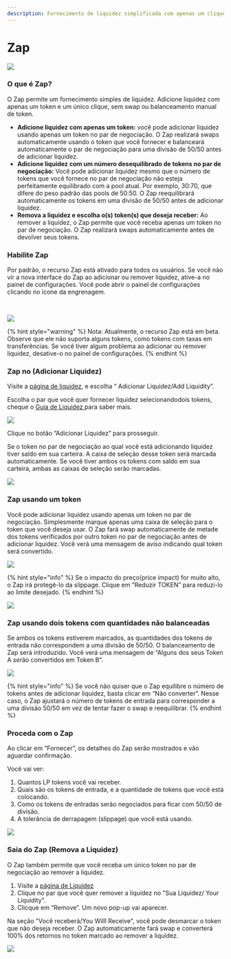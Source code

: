 ```yaml
---
description: Fornecimento de liquidez simplificada com apenas um clique
---
```


# Zap

![](https://1397868517-files.gitbook.io/\~/files/v0/b/gitbook-x-prod.appspot.com/o/spaces%2F-MHREX7DHcljbY5IkjgJ-1972196547%2Fuploads%2FpNwWrQLF3y9KJ1LYb2Bq%2Fzap-0.png?alt=media\&token=669fba83-1e6a-4908-9a53-22d7ba3f59a3)

### ​O que é Zap?

O Zap permite um fornecimento simples de liquidez. Adicione liquidez com apenas um token e um único clique, sem swap ou balanceamento manual de token.

* **Adicione liquidez com apenas um token:** você pode adicionar liquidez usando apenas um token no par de negociação. O Zap realizará swaps automaticamente usando o token que você fornecer e balanceará automaticamente o par de negociação para uma divisão de 50/50 antes de adicionar liquidez.
* **Adicione liquidez com um número desequilibrado de tokens no par de negociação:** Você pode adicionar liquidez mesmo que o número de tokens que você fornece no par de negociação não esteja perfeitamente equilibrado com a pool atual. Por exemplo, 30:70, que difere do peso padrão das pools de 50:50. O Zap reequilibrará automaticamente os tokens em uma divisão de 50/50 antes de adicionar liquidez.
* **Remova a liquidez e escolha o(s) token(s) que deseja receber:** Ao remover a liquidez, o Zap permite que você receba apenas um token no par de negociação. O Zap realizará swaps automaticamente antes de devolver seus tokens.

### Habilite Zap <a href="#h.8q1zrb4afp7i" id="h.8q1zrb4afp7i"></a>

Por padrão, o recurso Zap está ativado para todos os usuários. Se você não vir a nova interface do Zap ao adicionar ou remover liquidez, ative-a no painel de configurações. Você pode abrir o painel de configurações clicando no ícone da engrenagem.

​

![](https://1397868517-files.gitbook.io/\~/files/v0/b/gitbook-x-prod.appspot.com/o/spaces%2F-MHREX7DHcljbY5IkjgJ-1972196547%2Fuploads%2FAeEhY4AjRoNtihOD9KFq%2Fzap-8.png?alt=media\&token=44fd9cf8-fcee-401c-8b27-ddcc70b1f245)

{% hint style="warning" %}
Nota: Atualmente, o recurso Zap está em beta. Observe que ele não suporta alguns tokens, como tokens com taxas em transferências. Se você tiver algum problema ao adicionar ou remover liquidez, desative-o no painel de configurações.
{% endhint %}

### Zap no (Adicionar Liquidez) <a href="#h.xp3to7fwu7s6" id="h.xp3to7fwu7s6"></a>

Visite a [página de liquidez](https://pancakeswap.finance/liquidity), e escolha “ Adicionar Liquidez/Add Liquidity”.

Escolha o par que você quer fornecer liquidez selecionandodois tokens, cheque o [Guia de Liquidez ](https://docs.pancakeswap.finance/v/portuguese-brazilian/products/pancakeswap-exchange/liquidity-guide)para saber mais.

![](https://1397868517-files.gitbook.io/\~/files/v0/b/gitbook-x-prod.appspot.com/o/spaces%2F-MHREX7DHcljbY5IkjgJ-1972196547%2Fuploads%2FCuVBttFAW8LCKPckgvL0%2Fzap-1.png?alt=media\&token=59fb8731-20fe-49a3-9bc5-246e030b5d9e)

Clique no botão “Adicionar Liquidez” para prosseguir.&#x20;

Se o token no par de negociação ao qual você está adicionando liquidez tiver saldo em sua carteira. A caixa de seleção desse token será marcada automaticamente. Se você tiver ambos os tokens com saldo em sua carteira, ambas as caixas de seleção serão marcadas.

![](https://1397868517-files.gitbook.io/\~/files/v0/b/gitbook-x-prod.appspot.com/o/spaces%2F-MHREX7DHcljbY5IkjgJ-1972196547%2Fuploads%2FVbLieEhh5b3uO7v8S0jj%2Fzap-6.png?alt=media\&token=55539c77-316a-44ed-8226-b1f27d403504)

### Zap usando um token <a href="#h.oc5fxca1vzfj" id="h.oc5fxca1vzfj"></a>

Você pode adicionar liquidez usando apenas um token no par de negociação. Simplesmente marque apenas uma caixa de seleção para o token que você deseja usar. O Zap fará swap automaticamente de metade dos tokens verificados por outro token no par de negociação antes de adicionar liquidez. Você verá uma mensagem de aviso indicando qual token será convertido.

![](https://1397868517-files.gitbook.io/\~/files/v0/b/gitbook-x-prod.appspot.com/o/spaces%2F-MHREX7DHcljbY5IkjgJ-1972196547%2Fuploads%2FmCiU5pZvBXTmHmk3E5tF%2Fzap-3.png?alt=media\&token=faf2a761-f11a-4bbc-9b13-69e18238ce7a)

{% hint style="info" %}
Se o impacto do preço(price impact) for muito alto, o Zap irá protegê-lo da slippage. Clique em “Reduzir TOKEN” para reduzi-lo ao limite desejado.​
{% endhint %}

![](https://1397868517-files.gitbook.io/\~/files/v0/b/gitbook-x-prod.appspot.com/o/spaces%2F-MHREX7DHcljbY5IkjgJ-1972196547%2Fuploads%2Fgv4y9nKTmIEZM2DqQ1Cu%2Fzap-7.png?alt=media\&token=88abf012-0469-4083-b803-cf1bc12d0c0c)

### Zap usando dois tokens com quantidades não balanceadas <a href="#h.4k2b7plmt9t0" id="h.4k2b7plmt9t0"></a>

Se ambos os tokens estiverem marcados, as quantidades dos tokens de entrada não correspondem a uma divisão de 50/50. O balanceamento de Zap será introduzido. Você verá uma mensagem de “Alguns dos seus Token A serão convertidos em Token B”.

![](https://1397868517-files.gitbook.io/\~/files/v0/b/gitbook-x-prod.appspot.com/o/spaces%2F-MHREX7DHcljbY5IkjgJ-1972196547%2Fuploads%2Fqz5GEv2inOOOuIIuVq2a%2Fzap-2.png?alt=media\&token=69b29133-4d06-4798-9d0f-f327b0e7a447)

{% hint style="info" %}
Se você não quiser que o Zap equilibre o número de tokens antes de adicionar liquidez, basta clicar em “Não converter”. Nesse caso, o Zap ajustará o número de tokens de entrada para corresponder a uma divisão 50/50 em vez de tentar fazer o swap e reequilibrar.
{% endhint %}

### Proceda com o Zap <a href="#h.t4trnmo4dzno" id="h.t4trnmo4dzno"></a>

Ao clicar em “Fornecer”, os detalhes do Zap serão mostrados e vão aguardar confirmação.

Você vai ver:

1. Quantos LP tokens você vai receber.
2. Quais são os tokens de entrada, e a quantidade de tokens que você está colocando.
3. Como os tokens de entradas serão negociados para ficar com 50/50 de divisão.
4. A tolerância de derrapagem (slippage) que você está usando.

![](https://1397868517-files.gitbook.io/\~/files/v0/b/gitbook-x-prod.appspot.com/o/spaces%2F-MHREX7DHcljbY5IkjgJ-1972196547%2Fuploads%2FD0FKX7Ahyhltj42lRIqK%2Fzap-4.png?alt=media\&token=b563ebc0-ba8c-4486-bc81-441139a8d03a)

### Saia do Zap (Remova a Liquidez) <a href="#h.whuk5lgc371r" id="h.whuk5lgc371r"></a>

O Zap também permite que você receba um único token no par de negociação ao remover a liquidez.

1. Visite a [página de Liquidez](https://pancakeswap.finance/liquidity)
2. Clique no par que você quer remover a liquidez no "Sua Liquidez/ Your Liquidity".
3. Clicque em “Remove”. Um novo pop-up vai aparecer.

Na seção "Você receberá/You Willl Receive", você pode desmarcar o token que não deseja receber. O Zap automaticamente fará swap e converterá 100% dos retornos no token marcado ao remover a liquidez.​

![](https://1397868517-files.gitbook.io/\~/files/v0/b/gitbook-x-prod.appspot.com/o/spaces%2F-MHREX7DHcljbY5IkjgJ-1972196547%2Fuploads%2F9r5m9Mm9dnHiCmkyo9EV%2Fzap-5.png?alt=media\&token=23a87fa1-b3b5-49e1-8371-9a1b16f71add)

​
